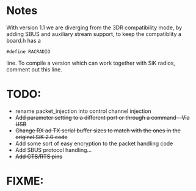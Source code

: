 # Notes
With version 1.1 we are diverging from the 3DR compatibility mode, by adding SBUS and auxiliary stream support, to keep the compatiblity
a board.h has a 
```
#define RACRADIO
```
line. To compile a version which can work together with SiK radios, comment out this line.



# TODO: 
* rename packet_injection into control channel injection
* ~~Add parameter setting to a different port or through a command - Via USB~~
* ~~Change RX ad TX serial buffer sizes to match with the ones in the original SiK 2.0 code~~
* Add some sort of easy encryption to the packet handling code
* Add SBUS protocol handling... 
* ~~Add CTS/RTS pins~~


# FIXME:


